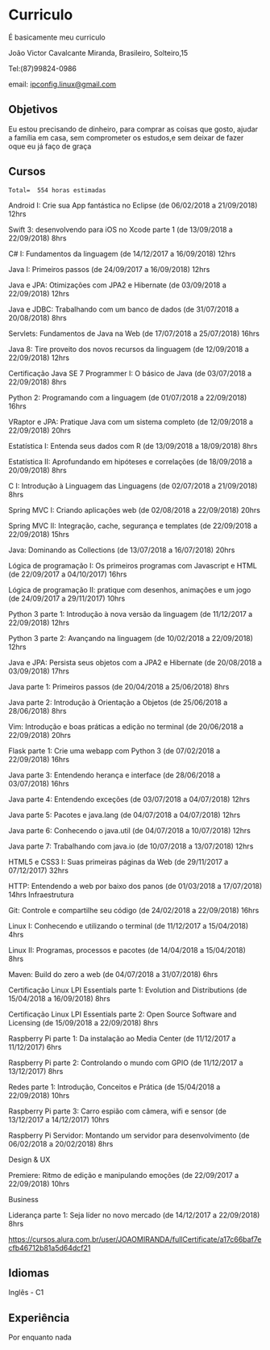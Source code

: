 # Curriculo
É basicamente meu curriculo


João Victor Cavalcante Miranda,
Brasileiro, Solteiro,15

Tel:(87)99824-0986


email: ipconfig.linux@gmail.com

Objetivos
------------
Eu estou precisando de dinheiro, para comprar as coisas que gosto, ajudar a família em casa, sem comprometer os estudos,e sem deixar de fazer oque eu já faço de graça

Cursos
------------
    Total=  554 horas estimadas

Android I: Crie sua App fantástica no Eclipse (de 06/02/2018 a 21/09/2018) 12hrs

Swift 3: desenvolvendo para iOS no Xcode parte 1 (de 13/09/2018 a 22/09/2018) 8hrs

C# I: Fundamentos da linguagem (de 14/12/2017 a 16/09/2018) 12hrs

Java I: Primeiros passos (de 24/09/2017 a 16/09/2018) 12hrs

Java e JPA: Otimizações com JPA2 e Hibernate (de 03/09/2018 a 22/09/2018) 12hrs

Java e JDBC: Trabalhando com um banco de dados (de 31/07/2018 a 20/08/2018) 8hrs

Servlets: Fundamentos de Java na Web (de 17/07/2018 a 25/07/2018) 16hrs

Java 8: Tire proveito dos novos recursos da linguagem (de 12/09/2018 a 22/09/2018) 12hrs

Certificação Java SE 7 Programmer I: O básico de Java (de 03/07/2018 a 22/09/2018) 8hrs

Python 2: Programando com a linguagem (de 01/07/2018 a 22/09/2018) 16hrs

VRaptor e JPA: Pratique Java com um sistema completo (de 12/09/2018 a 22/09/2018) 20hrs

Estatística I: Entenda seus dados com R (de 13/09/2018 a 18/09/2018) 8hrs

Estatística II: Aprofundando em hipóteses e correlações (de 18/09/2018 a 20/09/2018) 8hrs

C I: Introdução à Linguagem das Linguagens (de 02/07/2018 a 21/09/2018) 8hrs

Spring MVC I: Criando aplicações web (de 02/08/2018 a 22/09/2018) 20hrs

Spring MVC II: Integração, cache, segurança e templates (de 22/09/2018 a 22/09/2018) 15hrs

Java: Dominando as Collections (de 13/07/2018 a 16/07/2018) 20hrs

Lógica de programação I: Os primeiros programas com Javascript e HTML (de 22/09/2017 a 04/10/2017)
16hrs

Lógica de programação II: pratique com desenhos, animações e um jogo (de 24/09/2017 a 29/11/2017) 10hrs

Python 3 parte 1: Introdução à nova versão da linguagem (de 11/12/2017 a 22/09/2018) 12hrs

Python 3 parte 2: Avançando na linguagem (de 10/02/2018 a 22/09/2018) 12hrs

Java e JPA: Persista seus objetos com a JPA2 e Hibernate (de 20/08/2018 a 03/09/2018) 17hrs

Java parte 1: Primeiros passos (de 20/04/2018 a 25/06/2018) 8hrs

Java parte 2: Introdução à Orientação a Objetos (de 25/06/2018 a 28/06/2018) 8hrs

Vim: Introdução e boas práticas a edição no terminal (de 20/06/2018 a 22/09/2018) 20hrs

Flask parte 1: Crie uma webapp com Python 3 (de 07/02/2018 a 22/09/2018) 16hrs

Java parte 3: Entendendo herança e interface (de 28/06/2018 a 03/07/2018) 16hrs

Java parte 4: Entendendo exceções (de 03/07/2018 a 04/07/2018) 12hrs

Java parte 5: Pacotes e java.lang (de 04/07/2018 a 04/07/2018) 12hrs

Java parte 6: Conhecendo o java.util (de 04/07/2018 a 10/07/2018) 12hrs

Java parte 7: Trabalhando com java.io (de 10/07/2018 a 13/07/2018) 12hrs

HTML5 e CSS3 I: Suas primeiras páginas da Web (de 29/11/2017 a 07/12/2017) 32hrs

HTTP: Entendendo a web por baixo dos panos (de 01/03/2018 a 17/07/2018) 14hrs
Infraestrutura

Git: Controle e compartilhe seu código (de 24/02/2018 a 22/09/2018) 16hrs

Linux I: Conhecendo e utilizando o terminal (de 11/12/2017 a 15/04/2018) 4hrs

Linux II: Programas, processos e pacotes (de 14/04/2018 a 15/04/2018) 8hrs

Maven: Build do zero a web (de 04/07/2018 a 31/07/2018) 6hrs

Certificação Linux LPI Essentials parte 1: Evolution and Distributions (de 15/04/2018 a 16/09/2018) 8hrs

Certificação Linux LPI Essentials parte 2: Open Source Software and Licensing (de 15/09/2018 a 22/09/2018)
8hrs

Raspberry Pi parte 1: Da instalação ao Media Center (de 11/12/2017 a 11/12/2017) 6hrs

Raspberry Pi parte 2: Controlando o mundo com GPIO (de 11/12/2017 a 13/12/2017) 8hrs

Redes parte 1: Introdução, Conceitos e Prática (de 15/04/2018 a 22/09/2018) 10hrs

Raspberry Pi parte 3: Carro espião com câmera, wifi e sensor (de 13/12/2017 a 14/12/2017) 10hrs

Raspberry Pi Servidor: Montando um servidor para desenvolvimento (de 06/02/2018 a 20/02/2018) 8hrs

Design & UX

Premiere: Ritmo de edição e manipulando emoções (de 22/09/2017 a 22/09/2018) 10hrs

Business

Liderança parte 1: Seja líder no novo mercado (de 14/12/2017 a 22/09/2018) 8hrs



https://cursos.alura.com.br/user/JOAOMIRANDA/fullCertificate/a17c66baf7ecfb46712b81a5d64dcf21



Idiomas
------------

Inglês - C1


Experiência
------------

Por enquanto nada
